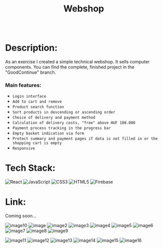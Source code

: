 <h1 align="center">Webshop</h1>

<br>
<br>

# Description:

As an exercise I created a simple technical webshop. It sells computer components.
 You can find the complete, finished project in the "GoodContinue" branch.

<h3>Main features:</h3>

- `Login interface`
- `Add to cart and remove`
- `Product search function`
- `Sort products in descending or ascending order`
- `Choice of delivery and payment method`
- `Calculation of delivery costs, "free" above HUF 100.000`
- `Payment process tracking in the progress bar`
- `Empty basket indication via form`
- `Protect summary and payment pages if data is not filled in or the shopping cart is empty`
- `Responsive`


# Tech Stack:
![React](https://img.shields.io/badge/react-%2320232a.svg?style=for-the-badge&logo=react&logoColor=%2361DAFB) 
![JavaScript](https://img.shields.io/badge/javascript-%23323330.svg?style=for-the-badge&logo=javascript&logoColor=%23F7DF1E) 
![CSS3](https://img.shields.io/badge/css3-%231572B6.svg?style=for-the-badge&logo=css3&logoColor=white) 
![HTML5](https://img.shields.io/badge/html5-%23E34F26.svg?style=for-the-badge&logo=html5&logoColor=white)
![Firebase](https://img.shields.io/badge/firebase-%23039BE5.svg?style=for-the-badge&logo=firebase)

# Link:

Coming soon...

![image10](https://github.com/Kosemer/React-WebShop/assets/82768146/5a6c4831-1091-49c2-b5d6-738adea0ce5e)
![image](https://github.com/Kosemer/React-WebShop/assets/82768146/16d81eec-0a11-4dbb-a73d-65c0c454350f)
![image2](https://github.com/Kosemer/React-WebShop/assets/82768146/c1131f3e-4852-42dc-b197-01c747a884b2)
![image3](https://github.com/Kosemer/React-WebShop/assets/82768146/3b70e029-f36b-413f-a3ba-1f488124ff3c)
![image4](https://github.com/Kosemer/React-WebShop/assets/82768146/f4a845ca-e6ce-48c9-8ca6-ce826adc36df)
![image5](https://github.com/Kosemer/React-WebShop/assets/82768146/f5b1bd3b-fe4b-4d3b-973f-145cbc9bf5fe)
![image6](https://github.com/Kosemer/React-WebShop/assets/82768146/68cda6a8-8814-4aa5-888e-27f16e29b45c)
![image7](https://github.com/Kosemer/React-WebShop/assets/82768146/26813f4a-1ae4-46d9-8c6d-6b8287eb8133)
![image8](https://github.com/Kosemer/React-WebShop/assets/82768146/1ebc445f-1e6b-43fd-a37f-255dc17d79cb)
![image9](https://github.com/Kosemer/React-WebShop/assets/82768146/03569494-ea8f-4bb9-9e50-854bb498e251)

![image11](https://github.com/Kosemer/React-WebShop/assets/82768146/0b485465-7fe2-46a6-884e-3f21f551b975)
![image12](https://github.com/Kosemer/React-WebShop/assets/82768146/4a3d9d7b-2864-4403-935a-32cb551e8542)
![image13](https://github.com/Kosemer/React-WebShop/assets/82768146/8f37b0ad-4107-4373-8c81-75aee9e83553)
![image14](https://github.com/Kosemer/React-WebShop/assets/82768146/4ef18aa2-a71e-453d-aac3-ba9cbffe0700)
![image15](https://github.com/Kosemer/React-WebShop/assets/82768146/4c0f7b75-3065-4345-a599-ea3ef7a53ca9)
![image16](https://github.com/Kosemer/React-WebShop/assets/82768146/c19ae158-ad07-4e3b-8087-e9a07af55a00)
